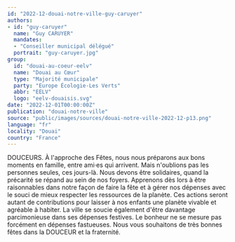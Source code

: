 ```yaml
---
id: "2022-12-douai-notre-ville-guy-caruyer"
authors:
- id: "guy-caruyer"
  name: "Guy CARUYER"
  mandates: 
  - "Conseiller municipal délégué"
  portrait: "guy-caruyer.jpg"
group:
  id: "douai-au-coeur-eelv"
  name: "Douai au Cœur"
  type: "Majorité municipale"
  party: "Europe Écologie-Les Verts"
  abbr: "EELV"
  logo: "eelv-douaisis.svg"
date: "2022-12-01T00:00:00Z"
publication: "douai-notre-ville"
source: "public/images/sources/douai-notre-ville-2022-12-p13.png"
language: "fr"
locality: "Douai"
country: "France"
---
```


DOUCEURS.
À l'approche des Fêtes, nous nous préparons aux bons moments en famille, entre ami·es qui arrivent. Mais n'oublions pas les personnes seules, ces jours-là. Nous devons être solidaires, quand la précarité se répand au sein de nos foyers. Apprenons dès lors à être raisonnables dans notre façon de faire la fête et à gérer nos dépenses avec le souci de mieux respecter les ressources de la planète. Ces actions seront autant de contributions pour laisser à nos enfants une planète vivable et agréable à habiter. La ville se soucie également d'être davantage parcimonieuse dans ses dépenses festives. Le bonheur ne se mesure pas forcément en dépenses fastueuses. Nous vous souhaitons de très bonnes fêtes dans la DOUCEUR et la fraternité.
